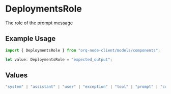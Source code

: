 # DeploymentsRole

The role of the prompt message

## Example Usage

```typescript
import { DeploymentsRole } from "orq-node-client/models/components";

let value: DeploymentsRole = "expected_output";
```

## Values

```typescript
"system" | "assistant" | "user" | "exception" | "tool" | "prompt" | "correction" | "expected_output"
```